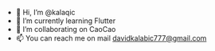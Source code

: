 - 👋 Hi, I’m @kalaqic
- 👀 I’m currently learning Flutter
- 💞️ I’m collaborating on CaoCao
- 📫 You can reach me on mail davidkalabic777@gmail.com

<!---
kalaqic/kalaqic is a ✨ special ✨ repository because its `README.md` (this file) appears on your GitHub profile.
You can click the Preview link to take a look at your changes.
--->
